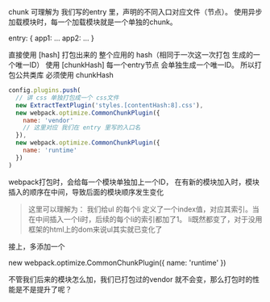 chunk 可理解为 我们写的entry 里，声明的不同入口对应文件（节点）。
使用异步加载模块时，每一个加载模块就是一个单独的chunk。

entry: {
  app1: ...
  app2: ...
}

直接使用 [hash] 打包出来的 整个应用的 hash（相同于一次这一次打包 生成的一个唯一ID）
使用 [chunkHash] 每一个entry节点 会单独生成一个唯一ID。
所以打包公共类库 必须使用 chunkHash

```js
config.plugins.push(
  // 讲 css 单独打包成一个 css文件
  new ExtractTextPlugin('styles.[contentHash:8].css'),
  new webpack.optimize.CommonChunkPlugin({
    name: 'vendor'
    // 这里对应 我们在 entry 里写的入口名
  }),
  new webpack.optimize.CommonChunkPlugin({
    name: 'runtime'
  })
)
```

webpack打包时，会给每一个模块单独加上一个ID， 在有新的模块加入时，模块插入的顺序在中间，导致后面的模块顺序发生变化

> 这里可以理解为： 我们给ul 的每个li 定义了一个index值，对应其索引。当在中间插入一个li时，后续的每个li的索引都加了1。 li既然都变了，对于没用框架的html上的dom来说ul其实就已变化了

接上，多添加一个 

new webpack.optimize.CommonChunkPlugin({
  name: 'runtime'
})

不管我们后来的模块怎么加，我们已打包过的vendor 就不会变，那么打包时的性能是不是提升了呢？

